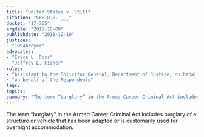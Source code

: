 ```yaml
---
title: "United States v. Stitt"
citation: "586 U.S. ___"
docket: "17-765"
argdate: "2018-10-09"
publishdate: "2018-12-10"
justices:
- "1994breyer"
advocates:
- "Erica L. Ross"
- "Jeffrey L. Fisher"
roles:
- "Assistant to the Solicitor General, Department of Justice, on behalf of the Petitioner"
- "on behalf of the Respondents"
tags:
topics:
summary: "The term “burglary” in the Armed Career Criminal Act includes burglary of a structure or vehicle that has been adapted or is customarily used for overnight accommodation."
---
```

The term “burglary” in the Armed Career Criminal Act includes burglary of a structure or vehicle that has been adapted or is customarily used for overnight accommodation.